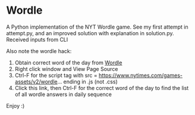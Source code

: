 # Wordle

A Python implementation of the NYT Wordle game. See my first attempt in attempt.py, and an improved solution with explanation in solution.py. Received inputs from CLI

Also note the wordle hack:
1. Obtain correct word of the day from [Wordle](https://www.nytimes.com/games/wordle/index.html)
2. Right click window and View Page Source
3. Ctrl-F for the script tag with src = https://www.nytimes.com/games-assets/v2/wordle... ending in .js (not .css)
4. Click this link, then Ctrl-F for the correct word of the day to find the list of all wordle answers in daily sequence 

Enjoy :)
